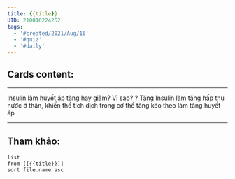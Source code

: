 ```yaml
---
title: {{title}}
UID: 210816224252
tags:
  - '#created/2021/Aug/16'
  - '#quiz'
  - '#daily'
---
```


## Cards content:
---

Insulin làm huyết áp tăng hay giảm? Vì sao?
?
Tăng
Insulin làm tăng hấp thụ nước ở thận, khiến thể tích dịch trong cơ thể tăng kéo theo làm tăng huyết áp
<!--SR:!2021-10-05,30,230-->

---


## Tham khảo:
```dataview
list
from [[{{title}}]]
sort file.name asc
```